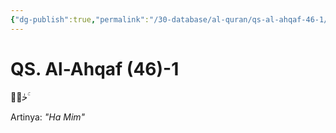 ```yaml
---
{"dg-publish":true,"permalink":"/30-database/al-quran/qs-al-ahqaf-46-1/"}
---
```



# QS. Al-Ahqaf (46)-1
حٰمۤ  ۚ

Artinya: *"Ha Mim"*
